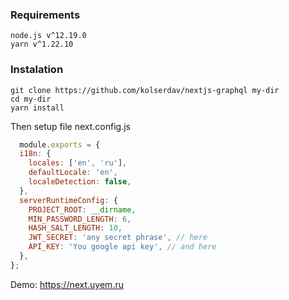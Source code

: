 ### Requirements

```
node.js v^12.19.0
yarn v^1.22.10
```

### Instalation

```
git clone https://github.com/kolserdav/nextjs-graphql my-dir
cd my-dir
yarn install
```

Then setup file next.config.js
```javascript
  module.exports = {
  i18n: {
    locales: ['en', 'ru'],
    defaultLocale: 'en',
    localeDetection: false,
  },
  serverRuntimeConfig: {
    PROJECT_ROOT: __dirname,
    MIN_PASSWORD_LENGTH: 6,
    HASH_SALT_LENGTH: 10,
    JWT_SECRET: 'any secret phrase', // here
    API_KEY: 'You google api key', // and here
  },
};

```


Demo: https://next.uyem.ru
